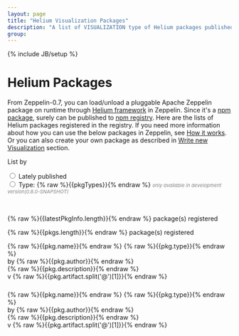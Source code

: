 ```yaml
---
layout: page
title: "Helium Visualization Packages"
description: "A list of VISUALIZATION type of Helium packages published in npm registry: https://www.npmjs.com/"
group:
---
```

<!--
Licensed under the Apache License, Version 2.0 (the "License");
you may not use this file except in compliance with the License.
You may obtain a copy of the License at

http://www.apache.org/licenses/LICENSE-2.0

Unless required by applicable law or agreed to in writing, software
distributed under the License is distributed on an "AS IS" BASIS,
WITHOUT WARRANTIES OR CONDITIONS OF ANY KIND, either express or implied.
See the License for the specific language governing permissions and
limitations under the License.
-->
{% include JB/setup %}

# Helium Packages

From Zeppelin-0.7, you can load/unload a pluggable Apache Zeppelin package on runtime through [Helium framework](https://issues.apache.org/jira/browse/ZEPPELIN-533) in Zeppelin.
Since it's a [npm package](https://docs.npmjs.com/getting-started/what-is-npm), surely can be published to [npm registry](https://docs.npmjs.com/misc/registry). 
Here are the lists of Helium packages registered in the registry. 
If you need more information about how you can use the below packages in Zeppelin, see [How it works](https://zeppelin.apache.org/docs/latest/development/writingzeppelinvisualization.html#how-it-works).
Or you can also create your own package as described in [Write new Visualization](https://zeppelin.apache.org/docs/latest/development/writingzeppelinvisualization.html#write-new-visualization) section.
<br />
<div ng-app="app">
  <div ng-controller="HeliumPkgCtrl">
    <div class="box width-full heliumPackageContainer">
      <p>List by</p>
      <form>
        <div>
          <input class="helium-radio" id="'ALL'" type="radio" 
               ng-model="pkgListByType" ng-value="'ALL'" ng-click="pkgListByType = 'ALL'">
          <label for="'ALL'">Lately published</label>
        </div>
        <div ng-repeat="pkgTypes in allPackageTypes">
          <input class="helium-radio" id="{% raw %}{{pkgTypes}}{% endraw %}" type="radio" 
                 ng-model="$parent.pkgListByType" ng-value="pkgTypes" ng-click="$parent.pkgListByType = pkgTypes">
          <label for="{% raw %}{{pkgTypes}}{% endraw %}">Type: {% raw %}{{pkgTypes}}{% endraw %}
          <span  ng-if="pkgTypes === 'SPELL'" 
                style="color: gray; font-style: italic; font-size: 11px;">
            only available in development version(0.8.0-SNAPSHOT)
          </span>
          </label>
        </div>
      </form>
      <br />
      <div>
        <p ng-if="pkgListByType === 'ALL'">
          {% raw %}{{latestPkgInfo.length}}{% endraw %} package(s) registered
        </p>
      </div>
      <div ng-repeat="(types, pkgs) in allTypePkgs">
        <p ng-show="$parent.pkgListByType === types"">
          {% raw %}{{pkgs.length}}{% endraw %} package(s) registered
        </p>
      </div>
      <div ng-if="pkgListByType === 'ALL'">
        <div class="row heliumPackageList"
           ng-repeat="pkg in latestPkgInfo.slice(((currentPage-1)*itemsPerPage), ((currentPage)*itemsPerPage)) | orderBy: ['published']:true">
        <div class="col-md-12">
          <div class="heliumPackageHead">
            <div class="heliumPackageIcon"
                 ng-if="pkg.type !== 'INTERPRETER'"
                 ng-bind-html="pkg.icon"></div>
            <div class="heliumPackageIcon"
                 ng-if="pkg.type === 'INTERPRETER'"
                 ng-bind-html="intpDefaultIcon"></div>
            <div class="heliumPackageName">
              <a ng-href="{% raw %}{{npmWebLink}}/{{pkg.name}}{% endraw %}"
                 target="_blank">
                 {% raw %}{{pkg.name}}{% endraw %}
              </a>
              <span>{% raw %}{{pkg.type}}{% endraw %}</span>
            </div>
          </div>
          <div class="heliumPackageAuthor"
               ng-if="pkg.type !== 'INTERPRETER'">
            by {% raw %}{{pkg.author}}{% endraw %}
          </div>
          <div class="heliumPackageDescription">
            {% raw %}{{pkg.description}}{% endraw %}
          </div>
          <div class="heliumPackageLatestVersion">
              v {% raw %}{{pkg.artifact.split('@')[1]}}{% endraw %}
          </div>
        </div>
      </div>
      <div class="text-center" style="margin-top: 24px;">
        <ul uib-pagination boundary-links="true" total-items="numberOfAllPkgs" 
            ng-model="currentPage" class="pagination-sm"
            previous-text="&lsaquo;" next-text="&rsaquo;" first-text="&laquo;" last-text="&raquo;"></ul>
      </div>
    </div>
    <div ng-if="pkgListByType !== 'ALL'" ng-repeat="(types, pkgs) in allTypePkgs">
        <div class="row heliumPackageList"
           ng-repeat="pkg in pkgs.slice(((currentPage-1)*itemsPerPage), ((currentPage)*itemsPerPage)) | orderBy: ['published']:true"
           ng-show="$parent.pkgListByType === types">
        <div class="col-md-12">
          <div class="heliumPackageHead">
            <div class="heliumPackageIcon"
                 ng-if="pkg.type !== 'INTERPRETER'"
                 ng-bind-html="pkg.icon"></div>
            <div class="heliumPackageIcon"
                 ng-if="pkg.type === 'INTERPRETER'"
                 ng-bind-html="intpDefaultIcon"></div>
            <div class="heliumPackageName">
              <a ng-href="{% raw %}{{npmWebLink}}/{{pkg.name}}{% endraw %}"
                 target="_blank">
                 {% raw %}{{pkg.name}}{% endraw %}
              </a>
              <span>{% raw %}{{pkg.type}}{% endraw %}</span>
            </div>
          </div>
          <div class="heliumPackageAuthor"
               ng-if="pkg.type !== 'INTERPRETER'">
            by {% raw %}{{pkg.author}}{% endraw %}
          </div>
          <div class="heliumPackageDescription">
            {% raw %}{{pkg.description}}{% endraw %}
          </div>
          <div class="heliumPackageLatestVersion">
              v {% raw %}{{pkg.artifact.split('@')[1]}}{% endraw %}
          </div>
        </div>
      </div>
      <div class="text-center" style="margin-top: 24px;">
        <ul uib-pagination boundary-links="true" total-items="pkgs.length" 
            ng-model="currentPage" class="pagination-sm"
            ng-show="$parent.pkgListByType === types"
            previous-text="&lsaquo;" next-text="&rsaquo;" first-text="&laquo;" last-text="&raquo;"></ul>
      </div>
    </div>
    </div>
  </div>  
</div>
